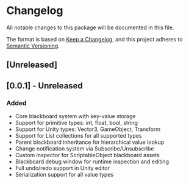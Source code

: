 # Changelog

All notable changes to this package will be documented in this file.

The format is based on [Keep a Changelog](https://keepachangelog.com/en/1.0.0/),
and this project adheres to [Semantic Versioning](https://semver.org/spec/v2.0.0.html).

## [Unreleased]

## [0.0.1] - Unreleased

### Added
- Core blackboard system with key-value storage
- Support for primitive types: int, float, bool, string
- Support for Unity types: Vector3, GameObject, Transform
- Support for List<T> collections for all supported types
- Parent blackboard inheritance for hierarchical value lookup
- Change notification system via Subscribe/Unsubscribe
- Custom inspector for ScriptableObject blackboard assets
- Blackboard debug window for runtime inspection and editing
- Full undo/redo support in Unity editor
- Serialization support for all value types
